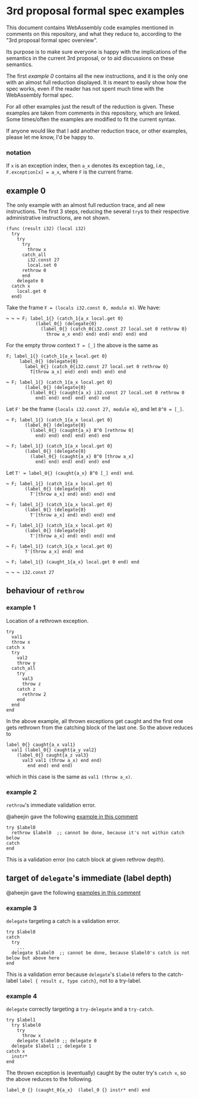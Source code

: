 # 3rd proposal formal spec examples

This document contains WebAssembly code examples mentioned in comments on this repository, and what they reduce to, according to the "3rd proposal formal spec overview".

Its purpose is to make sure everyone is happy with the implications of the semantics in the current 3rd proposal, or to aid discussions on these semantics.

The first *example 0* contains all the new instructions, and it is the only one with an almost full reduction displayed. It is meant to easily show how the spec works, even if the reader has not spent much time with the WebAssembly formal spec.

For all other examples just the result of the reduction is given. These examples are taken from comments in this repository, which are linked. Some times/often the examples are modified to fit the current syntax.

If anyone would like that I add another reduction trace, or other examples, please let me know, I'd be happy to.

### notation

If `x` is an exception index, then `a_x` denotes its exception tag, i.e., `F.exception[x] = a_x`, where `F` is the current frame.

## example 0

The only example with an almost full reduction trace, and all new instructions. The first 3 steps, reducing the several `try`s to their respective administrative instructions, are not shown.

```
(func (result i32) (local i32)
  try
    try
      try
        throw x
      catch_all
        i32.const 27
        local.set 0
      rethrow 0
      end
    delegate 0
  catch x
    local.get 0
  end)
```

Take the frame `F = (locals i32.const 0, module m)`. We have:

```
↪ ↪ ↪ F; label_1{} (catch_1{a_x local.get 0}
           (label_0{} (delegate{0}
             (label_0{} (catch_0{i32.const 27 local.set 0 rethrow 0}
               throw a_x end) end) end) end) end) end
```

For the empty throw context `T = [_]` the above is the same as

```
F; label_1{} (catch_1{a_x local.get 0}
     label_0{} (delegate{0}
       label_0{} (catch_0{i32.const 27 local.set 0 rethrow 0}
         T[throw a_x] end) end) end) end) end

↪ F; label_1{} (catch_1{a_x local.get 0}
       (label_0{} (delegate{0}
         (label_0{} (caught{a_x} i32.const 27 local.set 0 rethrow 0
           end) end) end) end) end) end
```

Let `F'` be the frame `{locals i32.const 27, module m}`, and let `B^0 = [_]`.

```
↪ F; label_1{} (catch_1{a_x local.get 0}
       (label_0{} (delegate{0}
         (label_0{} (caught{a_x} B^0 [rethrow 0]
           end) end) end) end) end) end

↪ F; label_1{} (catch_1{a_x local.get 0}
       (label_0{} (delegate{0}
         (label_0{} (caught{a_x} B^0 [throw a_x]
           end) end) end) end) end) end
```

Let `T' = label_0{} (caught{a_x} B^0 [_] end) end`.

```
↪ F; label_1{} (catch_1{a_x local.get 0}
       (label_0{} (delegate{0}
         T'[throw a_x] end) end) end) end

↪ F; label_1{} (catch_1{a_x local.get 0}
       (label_0{} (delegate{0}
         T'[throw a_x] end) end) end) end

↪ F; label_1{} (catch_1{a_x local.get 0}
       (label_0{} (delegate{0}
         T'[throw a_x] end) end) end) end

↪ F; label_1{} (catch_1{a_x local.get 0}
       T'[throw a_x] end) end

↪ F; label_1{} (caught_1{a_x} local.get 0 end) end

↪ ↪ ↪ i32.const 27
```

## behaviour of `rethrow`

### example 1

Location of a rethrown exception.

```
try
  val1
  throw x
catch x
  try
    val2
    throw y
  catch_all
    try
      val3
      throw z
    catch z
      rethrow 2
    end
  end
end
```

In the above example, all thrown exceptions get caught and the first one gets rethrown from the catching block of the last one. So the above reduces to

```
label_0{} caught{a_x val1}
  val1 (label_0{} caught{a_y val2}
    (label_0{} caught{a_z val3}
      val3 val1 (throw a_x) end end)
        end end) end end)
```

which in this case is the same as `val1 (throw a_x)`.

### example 2

`rethrow`'s immediate validation error.

@aheejin gave the following
[example in this comment](https://github.com/WebAssembly/exception-handling/pull/143#discussion_r522673735)

```
try $label0
  rethrow $label0  ;; cannot be done, because it's not within catch below
catch
end
```

This is a validation error (no catch block at given rethrow depth).

## target of `delegate`'s immediate (label depth)

@aheejin gave the following
[examples in this comment](https://github.com/WebAssembly/exception-handling/pull/143#discussion_r522673735)

### example 3

`delegate` targeting a catch is a validation error.

```
try $label0
catch
  try
    ...
  delegate $label0  ;; cannot be done, because $label0's catch is not below but above here
end
```

This is a validation error because `delegate`'s `$label0` refers to the catch-label `label { result ε, type catch}`, not to a try-label.

### example 4

`delegate` correctly targeting a `try-delegate` and a `try-catch`.

```
try $label1
  try $label0
    try
      throw x
    delegate $label0 ;; delegate 0
  delegate $label1 ;; delegate 1
catch x
  instr*
end
```

The thrown exception is (eventually) caught by the outer try's `catch x`, so the above reduces to the following.

```
label_0 {} (caught_0{a_x}  (label_0 {} instr* end) end
```

